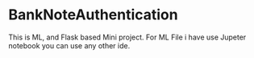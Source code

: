 # BankNoteAuthentication
This is ML, and Flask based Mini project.
For ML File i have use Jupeter notebook you can use any other ide.
